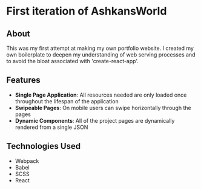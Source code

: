 # First iteration of AshkansWorld

## About

This was my first attempt at making my own portfolio website. I created my own boilerplate to deepen my understanding of web serving processes and to avoid the bloat associated with 'create-react-app'.

## Features 
- **Single Page Application**: All resources needed are only loaded once throughout the lifespan of the application 
- **Swipeable Pages**: On mobile users can swipe horizontally through the pages
- **Dynamic Components**: All of the project pages are dynamically rendered from a single JSON

## Technologies Used
- Webpack 
- Babel 
- SCSS
- React

